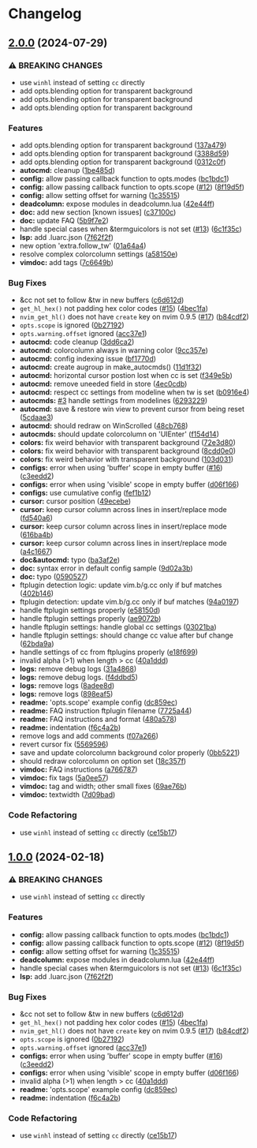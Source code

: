 # Changelog

## [2.0.0](https://github.com/bassamsdata/deadcolumn.nvim/compare/v1.0.0...v2.0.0) (2024-07-29)


### ⚠ BREAKING CHANGES

* use `winhl` instead of setting `cc` directly
* add opts.blending option for transparent background
* add opts.blending option for transparent background
* add opts.blending option for transparent background

### Features

* add opts.blending option for transparent background ([137a479](https://github.com/bassamsdata/deadcolumn.nvim/commit/137a4795fa1adf2cfdcef630616517aea38ad4a7))
* add opts.blending option for transparent background ([3388d59](https://github.com/bassamsdata/deadcolumn.nvim/commit/3388d59d4ff4fd618f4891e151611e5f2a191311))
* add opts.blending option for transparent background ([0312c0f](https://github.com/bassamsdata/deadcolumn.nvim/commit/0312c0ff944f55f1ddba3f3afda5d75e3207d9df))
* **autocmd:** cleanup ([1be485d](https://github.com/bassamsdata/deadcolumn.nvim/commit/1be485d8d9e04fd5cfda7166fe7ba463b1a36d41))
* **config:** allow passing callback function to opts.modes ([bc1bdc1](https://github.com/bassamsdata/deadcolumn.nvim/commit/bc1bdc138ed827000c8ffd58ac5cb98ec87110fe))
* **config:** allow passing callback function to opts.scope ([#12](https://github.com/bassamsdata/deadcolumn.nvim/issues/12)) ([8f19d5f](https://github.com/bassamsdata/deadcolumn.nvim/commit/8f19d5fba835689d1c777a9ca697aae058739360))
* **config:** allow setting offset for warning ([1c35515](https://github.com/bassamsdata/deadcolumn.nvim/commit/1c35515d469d5911d5afd1a027beeed6e6292b10))
* **deadcolumn:** expose modules in deadcolumn.lua ([42e44ff](https://github.com/bassamsdata/deadcolumn.nvim/commit/42e44ff2ec85f878942faf68b2a3ff631841697f))
* **doc:** add new section [known issues] ([c37100c](https://github.com/bassamsdata/deadcolumn.nvim/commit/c37100ccb2d3ffcf1329fbebf1cb412f81337aa5))
* **doc:** update FAQ ([5b9f7e2](https://github.com/bassamsdata/deadcolumn.nvim/commit/5b9f7e2ad1a655f7d5363a8016b706cd7a0ed301))
* handle special cases when &termguicolors is not set ([#13](https://github.com/bassamsdata/deadcolumn.nvim/issues/13)) ([6c1f35c](https://github.com/bassamsdata/deadcolumn.nvim/commit/6c1f35c60f1d7766776d03c75bfd1ef77d6fda4e))
* **lsp:** add .luarc.json ([7f62f2f](https://github.com/bassamsdata/deadcolumn.nvim/commit/7f62f2ff8c3b03ea793278a3ec13b1ead2b49da1))
* new option 'extra.follow_tw' ([01a64a4](https://github.com/bassamsdata/deadcolumn.nvim/commit/01a64a483f6bae83ca02fd8216f11f48909a61fb))
* resolve complex colorcolumn settings ([a58150e](https://github.com/bassamsdata/deadcolumn.nvim/commit/a58150e8b219f1cff31bca4581a2f1173bceb405))
* **vimdoc:** add tags ([7c6649b](https://github.com/bassamsdata/deadcolumn.nvim/commit/7c6649b693fd212ca2eb76fb0c8a22abc1297d8d))


### Bug Fixes

* &cc not set to follow &tw in new buffers ([c6d612d](https://github.com/bassamsdata/deadcolumn.nvim/commit/c6d612d16ed1cca46f78c02af965b7a32c05448f))
* `get_hl_hex()` not padding hex color codes ([#15](https://github.com/bassamsdata/deadcolumn.nvim/issues/15)) ([4bec1fa](https://github.com/bassamsdata/deadcolumn.nvim/commit/4bec1fa65234ad5047b957356fb4a5e100cb83ea))
* `nvim_get_hl()` does not have `create` key on nvim 0.9.5 ([#17](https://github.com/bassamsdata/deadcolumn.nvim/issues/17)) ([b84cdf2](https://github.com/bassamsdata/deadcolumn.nvim/commit/b84cdf2fc94c59651ececd5e4d2a0488b38a7a75))
* `opts.scope` is ignored ([0b27192](https://github.com/bassamsdata/deadcolumn.nvim/commit/0b271926037153e7aa69bfab366ff8749ebba521))
* `opts.warning.offset` ignored ([acc37e1](https://github.com/bassamsdata/deadcolumn.nvim/commit/acc37e1a27c19df030cb824297885172e0f29ceb))
* **autocmd:** code cleanup ([3dd6ca2](https://github.com/bassamsdata/deadcolumn.nvim/commit/3dd6ca2bfd785a0ca8f319a6f1f3bad244db8a13))
* **autocmd:** colorcolumn always in warning color ([9cc357e](https://github.com/bassamsdata/deadcolumn.nvim/commit/9cc357e621505be5b8490faec43fd1cc07fecce5))
* **autocmd:** config indexing issue ([bf1770d](https://github.com/bassamsdata/deadcolumn.nvim/commit/bf1770d83446f6632a08b1895a1e5a7aae9122cd))
* **autocmd:** create augroup in make_autocmds() ([11d1f32](https://github.com/bassamsdata/deadcolumn.nvim/commit/11d1f325b93957d1a5bc65c4bcb6a25bc911ff2f))
* **autocmd:** horizontal cursor postion lost when cc is set ([f349e5b](https://github.com/bassamsdata/deadcolumn.nvim/commit/f349e5b3e41166f8c70dd97a1b1617ed4e9b54fe))
* **autocmd:** remove uneeded field in store ([4ec0cdb](https://github.com/bassamsdata/deadcolumn.nvim/commit/4ec0cdb34e2d87b84919c3de9ff5ebe43916cd1c))
* **autocmd:** respect cc settings from modeline when tw is set ([b0916e4](https://github.com/bassamsdata/deadcolumn.nvim/commit/b0916e491977fdb84327f7b9b8e1b1056f0c4441))
* **autocmds:** [#3](https://github.com/bassamsdata/deadcolumn.nvim/issues/3) handle settings from modelines ([6293229](https://github.com/bassamsdata/deadcolumn.nvim/commit/6293229c2f0230466bb7c6f36747977e7c9aa0a7))
* **autocmd:** save & restore win view to prevent cursor from being reset ([5cdaae3](https://github.com/bassamsdata/deadcolumn.nvim/commit/5cdaae3313784562b30bed06ae29f13962d56ce0))
* **autocmd:** should redraw on WinScrolled ([48cb768](https://github.com/bassamsdata/deadcolumn.nvim/commit/48cb768694d49c91752671f822772d23b8868eee))
* **autocmds:** should update colorcolumn on 'UIEnter' ([f154d14](https://github.com/bassamsdata/deadcolumn.nvim/commit/f154d14cb859a10ac2cc48bda67977c28fe96def))
* **colors:** fix weird behavior with transparent background ([72e3d80](https://github.com/bassamsdata/deadcolumn.nvim/commit/72e3d8031d435b3a38ec37e6aeebbc506f17a946))
* **colors:** fix weird behavior with transparent background ([8cdd0e0](https://github.com/bassamsdata/deadcolumn.nvim/commit/8cdd0e05eea954c225ec6819a45fb7e782936a4d))
* **colors:** fix weird behavior with transparent background ([103d031](https://github.com/bassamsdata/deadcolumn.nvim/commit/103d031f685c87e009bb477e448ee6712bcc60b7))
* **configs:** error when using 'buffer' scope in empty buffer ([#16](https://github.com/bassamsdata/deadcolumn.nvim/issues/16)) ([c3eedd2](https://github.com/bassamsdata/deadcolumn.nvim/commit/c3eedd20209617910743f3e3e829082dbedb3356))
* **configs:** error when using 'visible' scope in empty buffer ([d06f166](https://github.com/bassamsdata/deadcolumn.nvim/commit/d06f166cb42e68a15e9c21230dea43f54531eb67))
* **configs:** use cumulative config ([fef1b12](https://github.com/bassamsdata/deadcolumn.nvim/commit/fef1b129779b223ddde9971fc852da20dfa6717d))
* **cursor:** cursor position ([49ecebe](https://github.com/bassamsdata/deadcolumn.nvim/commit/49ecebe1284d94cc028941e8746b37faec3922f0))
* **cursor:** keep cursor column across lines in insert/replace mode ([fd540a6](https://github.com/bassamsdata/deadcolumn.nvim/commit/fd540a66e90732d0f3e0febdbbb034cb9def1963))
* **cursor:** keep cursor column across lines in insert/replace mode ([616ba4b](https://github.com/bassamsdata/deadcolumn.nvim/commit/616ba4bdbbd338f0d4b0b1952c3a073fb45904a3))
* **cursor:** keep cursor column across lines in insert/replace mode ([a4c1667](https://github.com/bassamsdata/deadcolumn.nvim/commit/a4c1667984092c417ae72405e3bdb3426346eefa))
* **doc&autocmd:** typo ([ba3af2e](https://github.com/bassamsdata/deadcolumn.nvim/commit/ba3af2e29d15f4ae3c3d08bf5405d1a89c00c064))
* **doc:** syntax error in default config sample ([9d02a3b](https://github.com/bassamsdata/deadcolumn.nvim/commit/9d02a3b1d35555fcf27e630950a5e91c91f1d0ed))
* **doc:** typo ([0590527](https://github.com/bassamsdata/deadcolumn.nvim/commit/0590527c50c69c9a3d03ab6f4fc8cde623afed45))
* ftplugin detection logic: update vim.b/g.cc only if buf matches ([402b146](https://github.com/bassamsdata/deadcolumn.nvim/commit/402b14633f21699d7586523ac6b3b90942800244))
* ftplugin detection: update vim.b/g.cc only if buf matches ([94a0197](https://github.com/bassamsdata/deadcolumn.nvim/commit/94a01978e51ae1082fdf719016cf60f212a1095a))
* handle ftplugin settings properly ([e58150d](https://github.com/bassamsdata/deadcolumn.nvim/commit/e58150df1f4ddcafa602ffdf6727fe0a3eda7e0d))
* handle ftplugin settings properly ([ae9072b](https://github.com/bassamsdata/deadcolumn.nvim/commit/ae9072b8016fe68d52f4461a37a07c984f9ac7bf))
* handle ftplugin settings: handle global cc settings ([03021ba](https://github.com/bassamsdata/deadcolumn.nvim/commit/03021bac60052726b452f0b9e911a0bc7b0d49f1))
* handle ftplugin settings: should change cc value after buf change ([62bda9a](https://github.com/bassamsdata/deadcolumn.nvim/commit/62bda9a3118c501489869c29b6ec40d74e07eccb))
* handle settings of cc from ftplugins properly ([e18f699](https://github.com/bassamsdata/deadcolumn.nvim/commit/e18f699ee35b3568beb7886cfe36008053affef3))
* invalid alpha (&gt;1) when length > cc ([40a1ddd](https://github.com/bassamsdata/deadcolumn.nvim/commit/40a1ddda3f7adc5d0cc8d230ce8a9e94fc09ef91))
* **logs:** remove debug logs ([31a4868](https://github.com/bassamsdata/deadcolumn.nvim/commit/31a4868461c7d0aaf336c86324c9ba92a9cdef7c))
* **logs:** remove debug logs. ([f4ddbd5](https://github.com/bassamsdata/deadcolumn.nvim/commit/f4ddbd50648e1bbc986a116d329ee2a6c51af84e))
* **logs:** remove logs ([8adee8d](https://github.com/bassamsdata/deadcolumn.nvim/commit/8adee8d19ef75bc67216f834ebc38ada30fa2297))
* **logs:** remove logs ([898eaf5](https://github.com/bassamsdata/deadcolumn.nvim/commit/898eaf58d0509806dc462a72155c28ca23b9b313))
* **readme:** 'opts.scope' example config ([dc859ec](https://github.com/bassamsdata/deadcolumn.nvim/commit/dc859ecb1a39c5d842d26596e02393ab6c54899a))
* **readme:** FAQ instruction ftplugin filename ([7725a44](https://github.com/bassamsdata/deadcolumn.nvim/commit/7725a443cacd1c9f14c1923640f2856cdd97dbd8))
* **readme:** FAQ instructions and format ([480a578](https://github.com/bassamsdata/deadcolumn.nvim/commit/480a5786f12658d9ed2242df4b6c2c21f635d595))
* **readme:** indentation ([f6c4a2b](https://github.com/bassamsdata/deadcolumn.nvim/commit/f6c4a2b20b74417d2cbf7bc41b0342d5d882067d))
* remove logs and add comments ([f07a266](https://github.com/bassamsdata/deadcolumn.nvim/commit/f07a266404f9b0059369c4b73ed7e994a8549822))
* revert cursor fix ([5569596](https://github.com/bassamsdata/deadcolumn.nvim/commit/556959623a18c0b0a932fb808572071b1f91410a))
* save and update colorcolumn background color properly ([0bb5221](https://github.com/bassamsdata/deadcolumn.nvim/commit/0bb522181694ed3e7bd20454ae30e15bb8729a74))
* should redraw colorcolumn on option set ([18c357f](https://github.com/bassamsdata/deadcolumn.nvim/commit/18c357fb5e92718c9623b449baab5834cbbbe469))
* **vimdoc:** FAQ instructions ([a766787](https://github.com/bassamsdata/deadcolumn.nvim/commit/a766787a16e7c36b8747957ae4d6625192138d63))
* **vimdoc:** fix tags ([5a0ee57](https://github.com/bassamsdata/deadcolumn.nvim/commit/5a0ee577322eadc818f0bc95eaa99f004779e5f7))
* **vimdoc:** tag and width; other small fixes ([69ae76b](https://github.com/bassamsdata/deadcolumn.nvim/commit/69ae76b2a62275574b7f37e6354d02eea6d65fe0))
* **vimdoc:** textwidth ([7d09bad](https://github.com/bassamsdata/deadcolumn.nvim/commit/7d09baddb78e1acf6f05c1c6b2250b37a80ea64c))


### Code Refactoring

* use `winhl` instead of setting `cc` directly ([ce15b17](https://github.com/bassamsdata/deadcolumn.nvim/commit/ce15b1750c3bb1f7d2bc26492491f8cdcd313ff5))

## [1.0.0](https://github.com/Bekaboo/deadcolumn.nvim/compare/v0.0.0...v1.0.0) (2024-02-18)


### ⚠ BREAKING CHANGES

* use `winhl` instead of setting `cc` directly

### Features

* **config:** allow passing callback function to opts.modes ([bc1bdc1](https://github.com/Bekaboo/deadcolumn.nvim/commit/bc1bdc138ed827000c8ffd58ac5cb98ec87110fe))
* **config:** allow passing callback function to opts.scope ([#12](https://github.com/Bekaboo/deadcolumn.nvim/issues/12)) ([8f19d5f](https://github.com/Bekaboo/deadcolumn.nvim/commit/8f19d5fba835689d1c777a9ca697aae058739360))
* **config:** allow setting offset for warning ([1c35515](https://github.com/Bekaboo/deadcolumn.nvim/commit/1c35515d469d5911d5afd1a027beeed6e6292b10))
* **deadcolumn:** expose modules in deadcolumn.lua ([42e44ff](https://github.com/Bekaboo/deadcolumn.nvim/commit/42e44ff2ec85f878942faf68b2a3ff631841697f))
* handle special cases when &termguicolors is not set ([#13](https://github.com/Bekaboo/deadcolumn.nvim/issues/13)) ([6c1f35c](https://github.com/Bekaboo/deadcolumn.nvim/commit/6c1f35c60f1d7766776d03c75bfd1ef77d6fda4e))
* **lsp:** add .luarc.json ([7f62f2f](https://github.com/Bekaboo/deadcolumn.nvim/commit/7f62f2ff8c3b03ea793278a3ec13b1ead2b49da1))


### Bug Fixes

* &cc not set to follow &tw in new buffers ([c6d612d](https://github.com/Bekaboo/deadcolumn.nvim/commit/c6d612d16ed1cca46f78c02af965b7a32c05448f))
* `get_hl_hex()` not padding hex color codes ([#15](https://github.com/Bekaboo/deadcolumn.nvim/issues/15)) ([4bec1fa](https://github.com/Bekaboo/deadcolumn.nvim/commit/4bec1fa65234ad5047b957356fb4a5e100cb83ea))
* `nvim_get_hl()` does not have `create` key on nvim 0.9.5 ([#17](https://github.com/Bekaboo/deadcolumn.nvim/issues/17)) ([b84cdf2](https://github.com/Bekaboo/deadcolumn.nvim/commit/b84cdf2fc94c59651ececd5e4d2a0488b38a7a75))
* `opts.scope` is ignored ([0b27192](https://github.com/Bekaboo/deadcolumn.nvim/commit/0b271926037153e7aa69bfab366ff8749ebba521))
* `opts.warning.offset` ignored ([acc37e1](https://github.com/Bekaboo/deadcolumn.nvim/commit/acc37e1a27c19df030cb824297885172e0f29ceb))
* **configs:** error when using 'buffer' scope in empty buffer ([#16](https://github.com/Bekaboo/deadcolumn.nvim/issues/16)) ([c3eedd2](https://github.com/Bekaboo/deadcolumn.nvim/commit/c3eedd20209617910743f3e3e829082dbedb3356))
* **configs:** error when using 'visible' scope in empty buffer ([d06f166](https://github.com/Bekaboo/deadcolumn.nvim/commit/d06f166cb42e68a15e9c21230dea43f54531eb67))
* invalid alpha (&gt;1) when length > cc ([40a1ddd](https://github.com/Bekaboo/deadcolumn.nvim/commit/40a1ddda3f7adc5d0cc8d230ce8a9e94fc09ef91))
* **readme:** 'opts.scope' example config ([dc859ec](https://github.com/Bekaboo/deadcolumn.nvim/commit/dc859ecb1a39c5d842d26596e02393ab6c54899a))
* **readme:** indentation ([f6c4a2b](https://github.com/Bekaboo/deadcolumn.nvim/commit/f6c4a2b20b74417d2cbf7bc41b0342d5d882067d))


### Code Refactoring

* use `winhl` instead of setting `cc` directly ([ce15b17](https://github.com/Bekaboo/deadcolumn.nvim/commit/ce15b1750c3bb1f7d2bc26492491f8cdcd313ff5))

